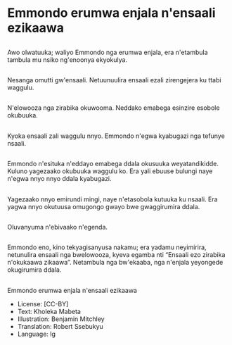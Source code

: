 # Emmondo erumwa enjala n'ensaali ezikaawa

##
Awo olwatuuka; waliyo
Emmondo nga erumwa enjala,
era n'etambula tambula mu
nsiko ng'enoonya ekyokulya.

##
Nesanga omutti gw'ensaali.
Netuunuulira ensaali ezali
zirengejera ku ttabi waggulu.

##
N'elowooza nga zirabika
okuwooma. Neddako emabega
esinzire esobole okubuuka.

##
Kyoka ensaali zali waggulu
nnyo. Emmondo n'egwa
kyabugazi nga tefunye nsaali.

##
Emmondo n'esituka n'eddayo
emabega ddala okusuuka
weyatandikidde. Kuluno
yagezaako okubuuka waggulu
ko. Era yali ebuuse bulungi
naye n'egwa nnyo nnyo ddala
kyabugazi.

##
Yagezaako nnyo emirundi mingi,
naye n'etasobola kutuuka ku
nsaali. Era yagwa nnyo
okutuusa omugongo gwayo bwe
gwaggirumira ddala.

##
Oluvanyuma n'ebivaako
n'egenda.

##
Emmondo eno, kino
tekyagisanyusa nakamu; era
yadamu neyimirira, netunulira
ensaali nga bwelowooza, kyeva
egamba nti “Ensaali ezo
zirabika n'okukaawa zikaawa”.
Netambula nga bw'ekaaba, nga
n'enjala yeyongede okugirumira
ddala.

##
Emmondo erumwa enjala n'ensaali
ezikaawa
* License: [CC-BY]
* Text: Kholeka Mabeta
* Illustration: Benjamin Mitchley
* Translation: Robert Ssebukyu
* Language: lg
